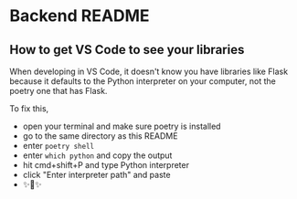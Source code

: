 # Backend README

## How to get VS Code to see your libraries
When developing in VS Code, it doesn't know you have libraries like Flask because it defaults
to the Python interpreter on your computer, not the poetry one that has Flask.

To fix this, 
- open your terminal and make sure poetry is installed
- go to the same directory as this README
- enter `poetry shell`
- enter `which python` and copy the output
- hit cmd+shift+P and type Python interpreter
- click "Enter interpreter path" and paste
- ✨🐍✨